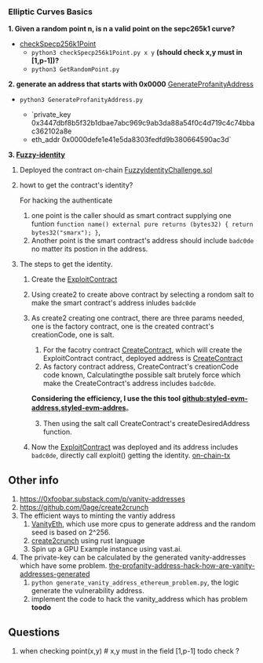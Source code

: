 ### Elliptic Curves Basics

**1. Given a random point n, is n a valid point on the sepc265k1 curve?**

- [checkSpecp256k1Point](checkSpecp256k1Point.py)
  - `python3 checkSpecp256k1Point.py x y` **(should check x,y must in [1,p-1])?**
  - `python3 GetRandomPoint.py `

**2. generate an address that starts with 0x0000** [GenerateProfanityAddress](GenerateProfanityAddress.py)

- `python3 GenerateProfanityAddress.py`

  - `private_key 0x3447dbf8b5f32b1dbae7abc969c9ab3da88a54f0c4d719c4c74bbac362102a8e
  - eth_addr 0x0000defe1e41e5da8303fedfd9b380664590ac3d`

**3. [Fuzzy-identity](https://capturetheether.com/challenges/accounts/fuzzy-identity/)**

1. Deployed the contract on-chain [FuzzyIdentityChallenge.sol](https://sepolia.etherscan.io/address/0x780a1ccCD0A4D6BAd93ca95CF020bEf83fe6cDcc#code)

2. howt to get the contract's identity?

   For hacking the authenticate

   1. one point is the caller should as smart contract supplying one funtion `function name() external pure returns (bytes32) {
    return bytes32("smarx");
}`,
   2. Another point is the smart contract's address should include `badc0de` no matter its postion in the address.

3. The steps to get the identity.

   1. Create the [ExploitContract](https://github.com/sodexx7/security_related/blob/e8004d42dde45389abaae4315880012254d61dcc/capture-the-ether-foundry/FuzzyIdentitiy/contracts/ExploitContract.sol#L5)

   2. Using create2 to create above contract by selecting a rondom salt to make the smart contract's address inludes `badc0de`

   3. As create2 creating one contract, there are three params needed, one is the factory contract, one is the created contract's creationCode, one is salt.

      1. For the facotry contract [CreateContract](https://github.com/sodexx7/security_related/blob/e8004d42dde45389abaae4315880012254d61dcc/capture-the-ether-foundry/FuzzyIdentitiy/contracts/CreateContract.sol#L5), which will create the ExploitContract contract, deployed address is
         [CreateContract](https://sepolia.etherscan.io/address/0xb310c509d117bD53D50EfBC652c043d24764e783#code)
      2. As factory contract address, CreateContract's creationCode code known, Calculatingthe possible salt brutely force which make the CreateContract's address includes `badc0de`.

      **Considering the efficiency, I use the this tool [github:styled-evm-address](https://github.com/morpho-labs/styled-evm-address),[styled-evm-addres](styled-evm-address/main.py)**。

      3. Then using the salt call CreateContract's createDesiredAddress function.

   4. Now the [ExploitContract](https://sepolia.etherscan.io/address/0x6add85814c50973e3174badc0de81199087a8760#writeContract) was deployed and its address includes `badc0de`, directly call exploit() getting the identity.
      [on-chain-tx](https://sepolia.etherscan.io/tx/0x3d0359e1e7c4f27cae990ef1b9f9860a30e853bd0cd18f3647a6f6c32073213d#statechange)

## Other info

1. https://0xfoobar.substack.com/p/vanity-addresses
2. https://github.com/0age/create2crunch
3. The efficient ways to minting the vantiy address
   1. [VanityEth](https://github.com/MyEtherWallet/VanityEth), which use more cpus to generate address and the random seed is based on 2^256.
   2. [create2crunch](https://github.com/0age/create2crunch) using rust language
   3. Spin up a GPU Example instance using vast.ai.
4. The private-key can be calculated by the generated vanity-addresses which have some problem. [the-profanity-address-hack-how-are-vanity-addresses-generated](https://medium.com/coinmonks/the-profanity-address-hack-how-are-vanity-addresses-generated-cce40ba5ed39)
   1. `python generate_vanity_address_ethereum_problem.py`, the logic generate the vulnerability address.
   2. implement the code to hack the vanity_address which has problem **toodo**

## Questions

1. when checking point(x,y) # x,y must in the field [1,p-1] todo check ?
